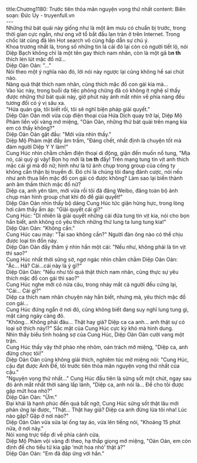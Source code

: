 title:Chương1180: Trước tiên thỏa mãn nguyện vọng thứ nhất
content:
Biên soạn: Đức Uy - truyenfull.vn<br>---<br>Những thứ bát quái này giống như là một âm mưu có chuẩn bị trước, trong thời gian cực ngắn, như ong vỡ tổ bắt đầu lan tràn ở trên Internet. Trong chốc lát cũng đã lên Hot search vô cùng hấp dẫn sự chú ý.<br>Khoa trương nhất là, trong số những tin lá cải đó lại còn có người tiết lộ, nói Diệp Bạch không chỉ là một tên gay thích nam nhân, còn là một gã b**n th** thích lén lút mặc đồ nữ...<br>Diệp Oản Oản: "..."<br>Nói theo một ý nghĩa nào đó, lời nói này ngược lại cũng không hề sai chút nào.<br>Nàng quả thật thích nam nhân, cũng thích mặc đồ con gái kia mà...<br>Vào lúc này, trong buổi dạ tiệc phỏng chừng đã có không ít nghệ sĩ thấy được những thứ bát quái này, giờ phút này ánh mắt nhìn về phía nàng đều tương đối có ý vị sâu xa.<br>"Hứa quản gia, tôi biết rồi, tôi sẽ nghĩ biện pháp giải quyết."<br>Diệp Oản Oản mới vừa cúp điện thoại của Hứa Dịch quay trở lại, Diệp Mộ Phàm liền vội vàng mở miệng, "Oản Oản, những thứ bát quái trên mạng kia em có thấy không?"<br>Diệp Oản Oản gật đầu: "Mới vừa nhìn thấy."<br>Diệp Mộ Phàm mặt đầy âm trầm, "Đáng chết, nhất định là chuyện tốt mà đám người Diệp Y Y làm!"<br>Cung Húc nhìn chằm chằm điện thoại di động, giận đến muốn nổ tung, "Mịa nó, cái quỷ gì vậy! Bọn họ mới là b**n th** đấy! Trên mạng tung tin vịt anh thích mặc cái gì mà đồ nữ; hình như là từ ảnh chụp trong group của công ty không cẩn thận bị truyền đi. Đó chỉ là chúng tôi đang đánh cược, nói nếu như anh thua liền mặc đồ con gái có được không? Làm sao lại biến thành anh âm thầm thích mặc đồ nữ?<br>Diệp ca, anh yên tâm, mới vừa rồi tôi đã đăng Weibo, đăng toàn bộ ảnh chụp màn hình group chat khi đó để giải quyết!"<br>Diệp Oản Oản nhìn thấy bộ dáng Cung Húc tức giận hừng hực, trong lòng hơi cảm thấy ấm áp: "Giải quyết cái gì?"<br>Cung Húc: "Dĩ nhiên là giải quyết những cái đứa tung tin vịt kia, nói cho bọn hắn biết, anh không có yêu thích những thứ lung ta lung tung kia!"<br>Diệp Oản Oản: "Không cần."<br>Cung Húc cau mày: "Tại sao không cần?" Người đàn ông nào có thể chịu được loại tin đồn này.<br>Diệp Oản Oản đầy thâm ý nhìn hắn một cái: "Nếu như, không phải là tin vịt thì sao?"<br>Cung Húc nhất thời sững sờ, ngơ ngác nhìn chằm chằm Diệp Oản Oản: "Ặc... Hả? Cái...cái này là ý gì?"<br>Diệp Oản Oản: "Nếu như tôi quả thật thích nam nhân, cũng thực sự yêu thích mặc đồ con gái thì sao?"<br>Cung Húc nghe mới có nửa câu, trong nháy mắt cả người đều cứng lại, "Cái... Cái gì?"<br>Diệp ca thích nam nhân chuyện này hắn biết, nhưng mà, yêu thích mặc đồ con gái...<br>Cung Húc đứng ngẩn ở nơi đó, cũng không biết đang suy nghĩ lung tung gì, mặt càng ngày càng đỏ.<br>"Không... Không phải đâu... Thật hay giả? Diệp ca ca anh... anh thật sự có loại sở thích này!?" Sắc mặt của Cung Húc cực kỳ khó mà hình dung.<br>Nhìn thấy biểu tình hoảng sợ của Cung Húc, Diệp Oản Oản cười vang một trận.<br>Cung Húc thấy vậy thở phào nhẹ nhõm, oán trách mở miệng, "Diệp ca, anh đừng chọc tôi!"<br>Diệp Oản Oản cũng không giải thích, nghiêm túc mở miệng nói: "Cung Húc, cậu đạt được Ảnh Đế, tôi trước tiên thỏa mãn nguyện vọng thứ nhất của cậu."<br>"Nguyện vọng thứ nhất..." Cung Húc đầu tiên là sửng sốt một chút, ngay sau đó ánh mắt nhất thời sáng lấp lánh, "Diệp ca, anh nói là... Để cho tôi được gặp mứt hoa nhỏ?"<br>Diệp Oản Oản: "Ừm."<br>Đại khái là hạnh phúc đến quá bất ngờ, Cung Húc sửng sốt thật lâu mới phản ứng lại được, "Thật... Thật hay giả? Diệp ca anh đừng lừa tôi nha! Lúc nào gặp? Gặp ở nơi nào?"<br>Diệp Oản Oản vừa sửa lại ống tay áo, vừa lên tiếng nói, "Khoảng 15 phút nữa, ở nơi này."<br>Nói xong trực tiếp đi về phía cánh cửa.<br>Diệp Mộ Phàm vội vàng đi theo, hạ thấp giọng mở miệng, "Oản Oản, em còn định để cho tiểu tử kia gặp ‘mứt hoa nhỏ’ thật à?"<br>Diệp Oản Oản: "Em đã đáp ứng với hắn."